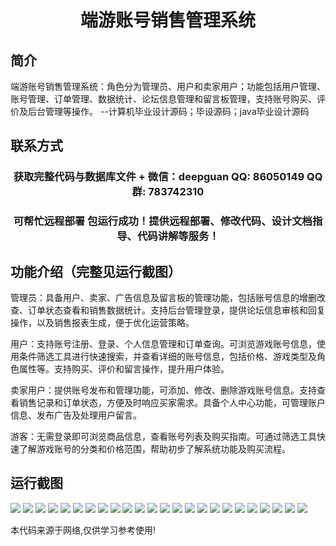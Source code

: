 <p><h1 align="center">端游账号销售管理系统</h1></p>

## 简介
端游账号销售管理系统：角色分为管理员、用户和卖家用户；功能包括用户管理、账号管理、订单管理、数据统计、论坛信息管理和留言板管理，支持账号购买、评价及后台管理等操作。    --计算机毕业设计源码；毕设源码；java毕业设计源码


## 联系方式
<p><h3 align="center">获取完整代码与数据库文件 + 微信：deepguan QQ: 86050149 QQ群: 783742310</h3></p>
<p><h3 align="center">可帮忙远程部署 包运行成功！提供远程部署、修改代码、设计文档指导、代码讲解等服务！</h3></p>

## 功能介绍（完整见运行截图）
管理员：具备用户、卖家、广告信息及留言板的管理功能，包括账号信息的增删改查、订单状态查看和销售数据统计。支持后台管理登录，提供论坛信息审核和回复操作，以及销售报表生成，便于优化运营策略。

用户：支持账号注册、登录、个人信息管理和订单查询。可浏览游戏账号信息，使用条件筛选工具进行快速搜索，并查看详细的账号信息，包括价格、游戏类型及角色属性等。支持购买、评价和留言操作，提升用户体验。

卖家用户：提供账号发布和管理功能，可添加、修改、删除游戏账号信息。支持查看销售记录和订单状态，方便及时响应买家需求。具备个人中心功能，可管理账户信息、发布广告及处理用户留言。

游客：无需登录即可浏览商品信息，查看账号列表及购买指南。可通过筛选工具快速了解游戏账号的分类和价格范围，帮助初步了解系统功能及购买流程。


## 运行截图
![](https://bs-1329754181.cos.ap-shanghai.myqcloud.com/ssm/GameAccountSalesManagementSystem/img/001.jpg)
![](https://bs-1329754181.cos.ap-shanghai.myqcloud.com/ssm/GameAccountSalesManagementSystem/img/002.jpg)
![](https://bs-1329754181.cos.ap-shanghai.myqcloud.com/ssm/GameAccountSalesManagementSystem/img/003.jpg)
![](https://bs-1329754181.cos.ap-shanghai.myqcloud.com/ssm/GameAccountSalesManagementSystem/img/004.jpg)
![](https://bs-1329754181.cos.ap-shanghai.myqcloud.com/ssm/GameAccountSalesManagementSystem/img/005.jpg)
![](https://bs-1329754181.cos.ap-shanghai.myqcloud.com/ssm/GameAccountSalesManagementSystem/img/006.jpg)
![](https://bs-1329754181.cos.ap-shanghai.myqcloud.com/ssm/GameAccountSalesManagementSystem/img/007.jpg)
![](https://bs-1329754181.cos.ap-shanghai.myqcloud.com/ssm/GameAccountSalesManagementSystem/img/008.jpg)
![](https://bs-1329754181.cos.ap-shanghai.myqcloud.com/ssm/GameAccountSalesManagementSystem/img/009.jpg)
![](https://bs-1329754181.cos.ap-shanghai.myqcloud.com/ssm/GameAccountSalesManagementSystem/img/010.jpg)
![](https://bs-1329754181.cos.ap-shanghai.myqcloud.com/ssm/GameAccountSalesManagementSystem/img/011.jpg)
![](https://bs-1329754181.cos.ap-shanghai.myqcloud.com/ssm/GameAccountSalesManagementSystem/img/012.jpg)
![](https://bs-1329754181.cos.ap-shanghai.myqcloud.com/ssm/GameAccountSalesManagementSystem/img/013.jpg)
![](https://bs-1329754181.cos.ap-shanghai.myqcloud.com/ssm/GameAccountSalesManagementSystem/img/014.jpg)
![](https://bs-1329754181.cos.ap-shanghai.myqcloud.com/ssm/GameAccountSalesManagementSystem/img/015.jpg)
![](https://bs-1329754181.cos.ap-shanghai.myqcloud.com/ssm/GameAccountSalesManagementSystem/img/016.jpg)
![](https://bs-1329754181.cos.ap-shanghai.myqcloud.com/ssm/GameAccountSalesManagementSystem/img/017.jpg)
![](https://bs-1329754181.cos.ap-shanghai.myqcloud.com/ssm/GameAccountSalesManagementSystem/img/018.jpg)
![](https://bs-1329754181.cos.ap-shanghai.myqcloud.com/ssm/GameAccountSalesManagementSystem/img/019.jpg)
![](https://bs-1329754181.cos.ap-shanghai.myqcloud.com/ssm/GameAccountSalesManagementSystem/img/020.jpg)
![](https://bs-1329754181.cos.ap-shanghai.myqcloud.com/ssm/GameAccountSalesManagementSystem/img/021.jpg)
![](https://bs-1329754181.cos.ap-shanghai.myqcloud.com/ssm/GameAccountSalesManagementSystem/img/022.jpg)
![](https://bs-1329754181.cos.ap-shanghai.myqcloud.com/ssm/GameAccountSalesManagementSystem/img/023.jpg)
![](https://bs-1329754181.cos.ap-shanghai.myqcloud.com/ssm/GameAccountSalesManagementSystem/img/024.jpg)

<p>本代码来源于网络,仅供学习参考使用!</p>
